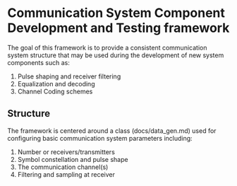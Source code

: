 # Communication System Component Development and Testing framework

The goal of this framework is to provide a consistent communication system structure that may be used during the development of new system components such as:

1.  Pulse shaping and receiver filtering
2.  Equalization and decoding
3.  Channel Coding schemes


## Structure
The framework is centered around a class (docs/data_gen.md) used for configuring basic communication system parameters including:
1.  Number or receivers/transmitters
2.  Symbol constellation and pulse shape
3.  The communication channel(s)
4.  Filtering and sampling at receiver
